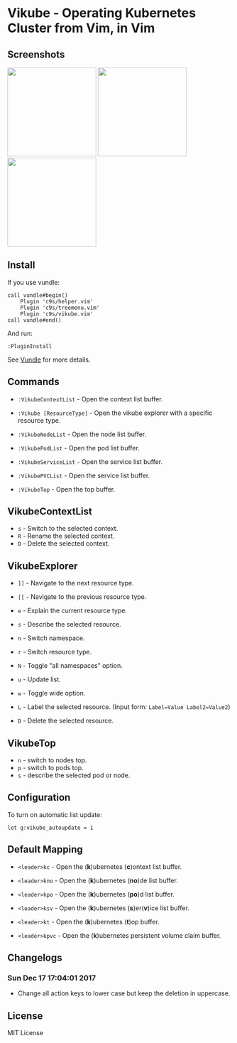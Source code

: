 Vikube - Operating Kubernetes Cluster from Vim, in Vim
======================================================

Screenshots
-----------

<img src="https://raw.githubusercontent.com/c9s/vikube.vim/master/assets/01_pod_describe.png" height="200"/>
<img src="https://raw.githubusercontent.com/c9s/vikube.vim/master/assets/02_top.png" height="200"/>
<img src="https://raw.githubusercontent.com/c9s/vikube.vim/master/assets/03_pod_list.png" height="200"/>

Install
-------

If you use vundle:

```vim
call vundle#begin()
    Plugin 'c9s/helper.vim'
    Plugin 'c9s/treemenu.vim'
    Plugin 'c9s/vikube.vim'
call vundle#end()
```

And run:

```
:PluginInstall
```

See [Vundle](https://github.com/VundleVim/Vundle.vim) for more details.

Commands
--------

- `:VikubeContextList` - Open the context list buffer.

- `:Vikube [ResourceType]` - Open the vikube explorer with a specific resource type.

- `:VikubeNodeList` - Open the node list buffer.

- `:VikubePodList` - Open the pod list buffer.

- `:VikubeServiceList` - Open the service list buffer.

- `:VikubePVCList` - Open the service list buffer.

- `:VikubeTop` - Open the top buffer.

VikubeContextList
-----------------

- `s` - Switch to the selected context.
- `R` - Rename the selected context.
- `D` - Delete the selected context.

VikubeExplorer
--------------

- `]]` - Navigate to the next resource type.
- `[[` - Navigate to the previous resource type.

- `e` - Explain the current resource type.
- `s` - Describe the selected resource.
- `n` - Switch namespace.
- `r` - Switch resource type.
- `N` - Toggle "all namespaces" option.
- `u` - Update list.
- `w` - Toggle wide option.

- `L` - Label the selected resource.  (Input form: `Label=Value Label2=Value2`)
- `D` - Delete the selected resource.

VikubeTop
---------

- `n` - switch to nodes top.
- `p` - switch to pods top.
- `s` - describe the selected pod or node.

Configuration
---------------

To turn on automatic list update:

    let g:vikube_autoupdate = 1

Default Mapping
---------------

- `<leader>kc` - Open the (**k**)ubernetes (**c**)ontext list buffer.

- `<leader>kno` - Open the (**k**)ubernetes (**no**)de list buffer.

- `<leader>kpo` - Open the (**k**)ubernetes (**po**)d list buffer.

- `<leader>ksv` - Open the (**k**)ubernetes (**s**)er(**v**)ice list buffer.

- `<leader>kt` - Open the (**k**)ubernetes (**t**)op buffer.

- `<leader>kpvc` - Open the (**k**)ubernetes persistent volume claim buffer.


Changelogs
----------

### Sun Dec 17 17:04:01 2017

- Change all action keys to lower case but keep the deletion in uppercase.


License
----------
MIT License
